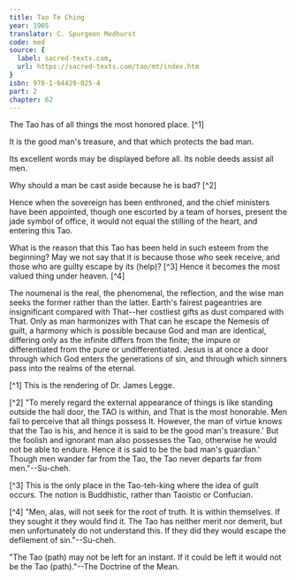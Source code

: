 ```yaml
---
title: Tao Te Ching
year: 1905
translator: C. Spurgeon Medhurst
code: med
source: {
  label: sacred-texts.com,
  url: https://sacred-texts.com/tao/mt/index.htm
}
isbn: 978-1-64429-025-4
part: 2
chapter: 62
---
```

The Tao has of all things the most honored place. [^1]

It is the good man's treasure, and that which protects the bad man.

Its excellent words may be displayed before all. Its noble deeds assist all men.

Why should a man be cast aside because he is bad? [^2]

Hence when the sovereign has been enthroned, and the chief ministers have been appointed, though one escorted by a team of horses, present the jade symbol of office, it would not equal the stilling of the heart, and entering this Tao.

What is the reason that this Tao has been held in such esteem from the beginning? May we not say that it is because those who seek receive, and those who are guilty escape by its (help)? [^3] Hence it becomes the most valued thing under heaven. [^4]

The noumenal is the real, the phenomenal, the reflection, and the wise man seeks the former rather than the latter. Earth's fairest pageantries are insignificant compared with That--her costliest gifts as dust compared with That. Only as man harmonizes with That can he escape the Nemesis of guilt, a harmony which is possible because God and man are identical, differing only as the infinite differs from the finite; the impure or differentiated from the pure or undifferentiated. Jesus is at once a door through which God enters the generations of sin, and through which sinners pass into the realms of the eternal.



[^1] This is the rendering of Dr. James Legge.

[^2] "To merely regard the external appearance of things is like standing outside the hall door, the TAO is within, and That is the most honorable. Men fail to perceive that all things possess It. However, the man of virtue knows that the Tao is his, and hence it is said to be the good man's treasure.' But the foolish and ignorant man also possesses the Tao, otherwise he would not be able to endure. Hence it is said to be the bad man's guardian.' Though men wander far from the Tao, the Tao never departs far from men."--Su-cheh.

[^3] This is the only place in the Tao-teh-king where the idea of guilt occurs. The notion is Buddhistic, rather than Taoistic or Confucian.

[^4] "Men, alas, will not seek for the root of truth. It is within themselves. If they sought it they would find it. The Tao has neither merit nor demerit, but men unfortunately do not understand this. If they did they would escape the defilement of sin."--Su-cheh.

"The Tao (path) may not be left for an instant. If it could be left it would not be the Tao (path)."--The Doctrine of the Mean.